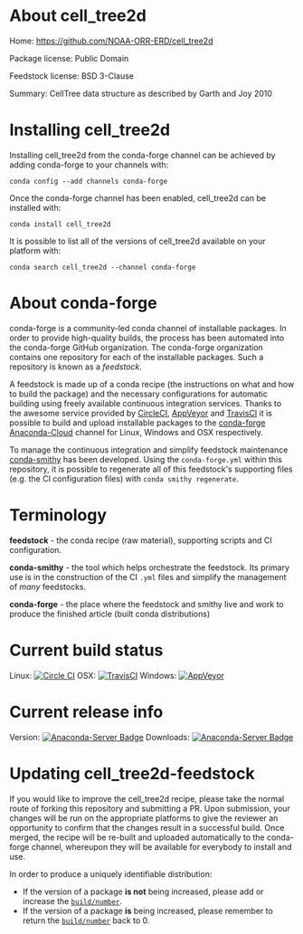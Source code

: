 About cell_tree2d
=================

Home: https://github.com/NOAA-ORR-ERD/cell_tree2d

Package license: Public Domain

Feedstock license: BSD 3-Clause

Summary: CellTree data structure as described by Garth and Joy 2010



Installing cell_tree2d
======================

Installing cell_tree2d from the conda-forge channel can be achieved by adding conda-forge to your channels with:

```
conda config --add channels conda-forge
```

Once the conda-forge channel has been enabled, cell_tree2d can be installed with:

```
conda install cell_tree2d
```

It is possible to list all of the versions of cell_tree2d available on your platform with:

```
conda search cell_tree2d --channel conda-forge
```


About conda-forge
=================

conda-forge is a community-led conda channel of installable packages.
In order to provide high-quality builds, the process has been automated into the
conda-forge GitHub organization. The conda-forge organization contains one repository
for each of the installable packages. Such a repository is known as a *feedstock*.

A feedstock is made up of a conda recipe (the instructions on what and how to build
the package) and the necessary configurations for automatic building using freely
available continuous integration services. Thanks to the awesome service provided by
[CircleCI](https://circleci.com/), [AppVeyor](http://www.appveyor.com/)
and [TravisCI](https://travis-ci.org/) it is possible to build and upload installable
packages to the [conda-forge](https://anaconda.org/conda-forge)
[Anaconda-Cloud](http://docs.anaconda.org/) channel for Linux, Windows and OSX respectively.

To manage the continuous integration and simplify feedstock maintenance
[conda-smithy](http://github.com/conda-forge/conda-smithy) has been developed.
Using the ``conda-forge.yml`` within this repository, it is possible to regenerate all of
this feedstock's supporting files (e.g. the CI configuration files) with ``conda smithy regenerate``.


Terminology
===========

**feedstock** - the conda recipe (raw material), supporting scripts and CI configuration.

**conda-smithy** - the tool which helps orchestrate the feedstock.
                   Its primary use is in the construction of the CI ``.yml`` files
                   and simplify the management of *many* feedstocks.

**conda-forge** - the place where the feedstock and smithy live and work to
                  produce the finished article (built conda distributions)

Current build status
====================

Linux: [![Circle CI](https://circleci.com/gh/conda-forge/cell_tree2d-feedstock.svg?style=svg)](https://circleci.com/gh/conda-forge/cell_tree2d-feedstock)
OSX: [![TravisCI](https://travis-ci.org/conda-forge/cell_tree2d-feedstock.svg?branch=master)](https://travis-ci.org/conda-forge/cell_tree2d-feedstock)
Windows: [![AppVeyor](https://ci.appveyor.com/api/projects/status/github/conda-forge/cell-tree2d-feedstock?svg=True)](https://ci.appveyor.com/project/conda-forge/cell-tree2d-feedstock/branch/master)

Current release info
====================
Version: [![Anaconda-Server Badge](https://anaconda.org/conda-forge/cell_tree2d/badges/version.svg)](https://anaconda.org/conda-forge/cell_tree2d)
Downloads: [![Anaconda-Server Badge](https://anaconda.org/conda-forge/cell_tree2d/badges/downloads.svg)](https://anaconda.org/conda-forge/cell_tree2d)


Updating cell_tree2d-feedstock
==============================

If you would like to improve the cell_tree2d recipe, please take the normal
route of forking this repository and submitting a PR. Upon submission, your changes will
be run on the appropriate platforms to give the reviewer an opportunity to confirm that the
changes result in a successful build. Once merged, the recipe will be re-built and uploaded
automatically to the conda-forge channel, whereupon they will be available for everybody to
install and use.

In order to produce a uniquely identifiable distribution:
 * If the version of a package **is not** being increased, please add or increase
   the [``build/number``](http://conda.pydata.org/docs/building/meta-yaml.html#build-number-and-string).
 * If the version of a package **is** being increased, please remember to return
   the [``build/number``](http://conda.pydata.org/docs/building/meta-yaml.html#build-number-and-string)
   back to 0.
